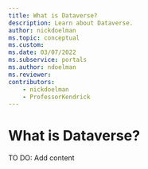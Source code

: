 ```yaml
---
title: What is Dataverse?
description: Learn about Dataverse.
author: nickdoelman
ms.topic: conceptual
ms.custom: 
ms.date: 03/07/2022
ms.subservice: portals
ms.author: ndoelman
ms.reviewer:
contributors:
    - nickdoelman
    - ProfessorKendrick
---
```


# What is Dataverse?

TO DO: Add content




